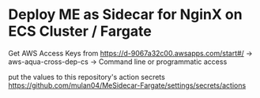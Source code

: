 # Deploy ME as Sidecar for NginX on ECS Cluster / Fargate

Get AWS Access Keys from
https://d-9067a32c00.awsapps.com/start#/
-> aws-aqua-cross-dep-cs
-> Command line or programmatic access

put the values to this repository's action secrets
https://github.com/mulan04/MeSidecar-Fargate/settings/secrets/actions

